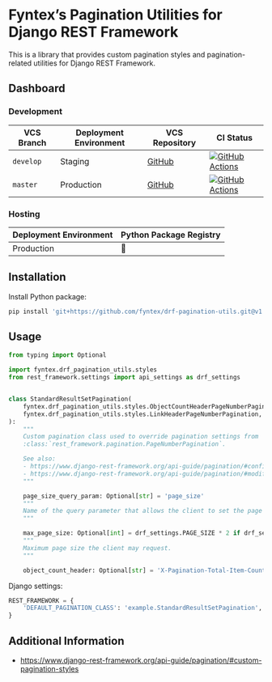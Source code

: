 Fyntex’s Pagination Utilities for Django REST Framework
==========================================================

This is a library that provides custom pagination styles and pagination-related utilities for Django
REST Framework.


## Dashboard

### Development

| VCS Branch | Deployment Environment | VCS Repository | CI Status |
| ---------- | ---------------------- | -------------- | --------- |
| `develop` | Staging | [GitHub](https://github.com/fyntex/drf-pagination-utils/tree/develop) | [![GitHub Actions](https://github.com/fyntex/drf-pagination-utils/actions/workflows/ci-cd.yaml/badge.svg?branch=develop)](https://github.com/fyntex/drf-pagination-utils/actions/workflows/ci-cd.yaml?query=branch:develop) |
| `master` | Production | [GitHub](https://github.com/fyntex/drf-pagination-utils/tree/master)  | [![GitHub Actions](https://github.com/fyntex/drf-pagination-utils/actions/workflows/ci-cd.yaml/badge.svg?branch=master)](https://github.com/fyntex/drf-pagination-utils/actions/workflows/ci-cd.yaml?query=branch:master) |


### Hosting

| Deployment Environment | Python Package Registry |
| ---------------------- | ----------------------- |
| Production | 🚧 |


## Installation

Install Python package:

```sh
pip install 'git+https://github.com/fyntex/drf-pagination-utils.git@v1.0.0#egg=fyntex-drf-pagination-utils==1.0.0'
```


## Usage

```python
from typing import Optional

import fyntex.drf_pagination_utils.styles
from rest_framework.settings import api_settings as drf_settings


class StandardResultSetPagination(
    fyntex.drf_pagination_utils.styles.ObjectCountHeaderPageNumberPagination,
    fyntex.drf_pagination_utils.styles.LinkHeaderPageNumberPagination,
):
    """
    Custom pagination class used to override pagination settings from
    :class:`rest_framework.pagination.PageNumberPagination`.

    See also:
    - https://www.django-rest-framework.org/api-guide/pagination/#configuration
    - https://www.django-rest-framework.org/api-guide/pagination/#modifying-the-pagination-style
    """

    page_size_query_param: Optional[str] = 'page_size'
    """
    Name of the query parameter that allows the client to set the page size on a per-request basis.
    """

    max_page_size: Optional[int] = drf_settings.PAGE_SIZE * 2 if drf_settings.PAGE_SIZE else None
    """
    Maximum page size the client may request.
    """

    object_count_header: Optional[str] = 'X-Pagination-Total-Item-Count'
```

Django settings:

```python
REST_FRAMEWORK = {
    'DEFAULT_PAGINATION_CLASS': 'example.StandardResultSetPagination',
}
```


## Additional Information

- https://www.django-rest-framework.org/api-guide/pagination/#custom-pagination-styles
